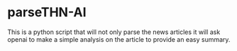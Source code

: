 # parseTHN-AI
This is a python script that will not only parse the news articles it will ask openai to make a simple analysis on the article to provide an easy summary.
